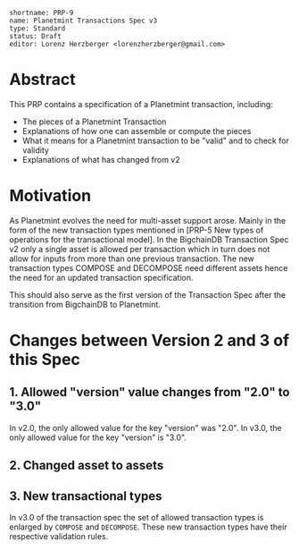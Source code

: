 ```
shortname: PRP-9
name: Planetmint Transactions Spec v3
type: Standard
status: Draft
editor: Lorenz Herzberger <lorenzherzberger@gmail.com>
```

# Abstract

This PRP contains a specification of a Planetmint transaction, including:
 - The pieces of a Planetmint Transaction
 - Explanations of how one can assemble or compute the pieces
 - What it means for a Planetmint transaction to be "valid"  and to check for validity
 - Explanations of what has changed from v2

# Motivation

As Planetmint evolves the need for multi-asset support arose. Mainly in the form of the new transaction types mentioned in [PRP-5 New types of operations for the transactional model]. In the BigchainDB Transaction Spec v2 only a single asset is allowed per transaction which in turn does not allow for inputs from more than one previous transaction. The new transaction types COMPOSE and DECOMPOSE need different assets hence the need for an updated transaction specification. 

This should also serve as the first version of the Transaction Spec after the transition from BigchainDB to Planetmint.

# Changes between Version 2 and 3 of this Spec
## 1. Allowed "version" value changes from "2.0" to "3.0"
In v2.0, the only allowed value for the key "version" was "2.0". In v3.0, the only allowed value for the key "version" is "3.0".

## 2. Changed asset to assets

## 3. New transactional types
In v3.0 of the transaction spec the set of allowed transaction types is enlarged by `COMPOSE` and `DECOMPOSE`. These new transaction types have their respective validation rules.